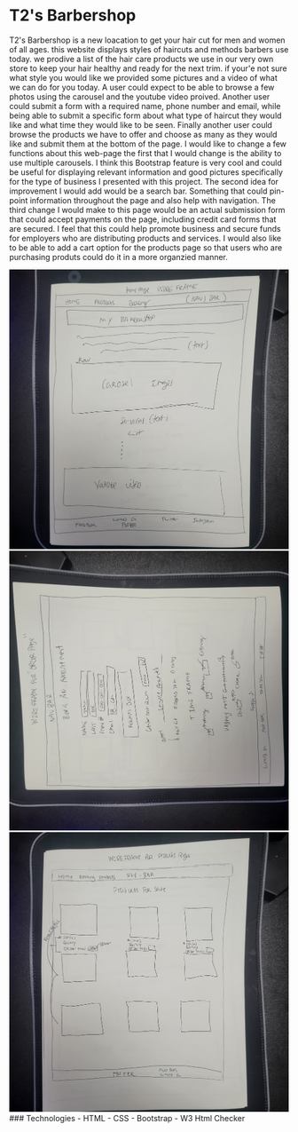 ﻿# T2's Barbershop

T2's Barbershop is a new loacation to get your hair cut for men and women of all ages. this website displays styles of haircuts and methods barbers use today. we prodive a list of the hair care products we use in our very own store to keep your hair healthy and ready for the next trim. if your'e not sure what style you would like we provided some pictures and a video of what we can do for you today.
A user could expect to be able to browse a few photos using the carousel and the youtube video proived. Another user could submit a form with a required name, phone number and email, while being able to submit a specific form about what type of haircut they would like and what time they would like to be seen. Finally another user could browse the products we have to offer and choose as many as they would like and submit them at the bottom of the page.
I would like to change a few functions about this web-page the first that I would change is the ability to use multiple carousels. I think this Bootstrap feature is very cool and could be useful for displaying relevant information and good pictures specifically for the type of business I presented with this project. The second idea for improvement I would add would be a search bar. Something that could pin-point information throughout the page and also help with navigation. The third change I would make to this page would be an actual submission form that could accept payments on the page, including credit card forms that are secured. I feel that this could help promote business and secure funds for employers who are distributing products and services. I would also like to be able to add a cart option for the products page so that users who are purchasing produts could do it in a more organzied manner.

  <img src="./images/20240922_222713.jpg/" style="width:600px">
  <img src="./images/20240922_222735.jpg" style="width:600px">
  <img src="./images/20240922_222810.jpg" style="width:600px">
### Technologies
- HTML
- CSS
- Bootstrap
- W3 Html Checker
